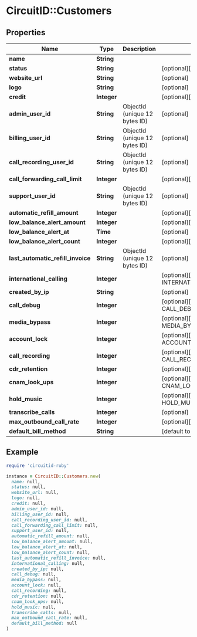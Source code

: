 # CircuitID::Customers

## Properties

| Name | Type | Description | Notes |
| ---- | ---- | ----------- | ----- |
| **name** | **String** |  |  |
| **status** | **String** |  | [optional][default to &#39;active&#39;] |
| **website_url** | **String** |  | [optional] |
| **logo** | **String** |  | [optional] |
| **credit** | **Integer** |  | [optional][default to 0] |
| **admin_user_id** | **String** | ObjectId (unique 12 bytes ID) | [optional] |
| **billing_user_id** | **String** | ObjectId (unique 12 bytes ID) | [optional] |
| **call_recording_user_id** | **String** | ObjectId (unique 12 bytes ID) | [optional] |
| **call_forwarding_call_limit** | **Integer** |  | [optional][default to 10] |
| **support_user_id** | **String** | ObjectId (unique 12 bytes ID) | [optional] |
| **automatic_refill_amount** | **Integer** |  | [optional][default to 0] |
| **low_balance_alert_amount** | **Integer** |  | [optional][default to 0] |
| **low_balance_alert_at** | **Time** |  | [optional] |
| **low_balance_alert_count** | **Integer** |  | [optional][default to 0] |
| **last_automatic_refill_invoice** | **String** | ObjectId (unique 12 bytes ID) | [optional] |
| **international_calling** | **Integer** |  | [optional][default to INTERNATIONAL_CALLING::N0] |
| **created_by_ip** | **String** |  | [optional] |
| **call_debug** | **Integer** |  | [optional][default to CALL_DEBUG::N0] |
| **media_bypass** | **Integer** |  | [optional][default to MEDIA_BYPASS::N0] |
| **account_lock** | **Integer** |  | [optional][default to ACCOUNT_LOCK::N1] |
| **call_recording** | **Integer** |  | [optional][default to CALL_RECORDING::N0] |
| **cdr_retention** | **Integer** |  | [optional][default to 12] |
| **cnam_look_ups** | **Integer** |  | [optional][default to CNAM_LOOK_UPS::N0] |
| **hold_music** | **Integer** |  | [optional][default to HOLD_MUSIC::N0] |
| **transcribe_calls** | **Integer** |  | [optional] |
| **max_outbound_call_rate** | **Integer** |  | [optional][default to 1] |
| **default_bill_method** | **String** |  | [default to &#39;credit&#39;] |

## Example

```ruby
require 'circuitid-ruby'

instance = CircuitID::Customers.new(
  name: null,
  status: null,
  website_url: null,
  logo: null,
  credit: null,
  admin_user_id: null,
  billing_user_id: null,
  call_recording_user_id: null,
  call_forwarding_call_limit: null,
  support_user_id: null,
  automatic_refill_amount: null,
  low_balance_alert_amount: null,
  low_balance_alert_at: null,
  low_balance_alert_count: null,
  last_automatic_refill_invoice: null,
  international_calling: null,
  created_by_ip: null,
  call_debug: null,
  media_bypass: null,
  account_lock: null,
  call_recording: null,
  cdr_retention: null,
  cnam_look_ups: null,
  hold_music: null,
  transcribe_calls: null,
  max_outbound_call_rate: null,
  default_bill_method: null
)
```

